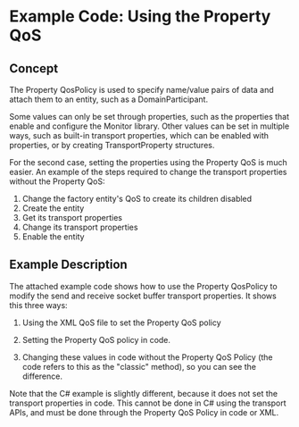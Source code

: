 # Example Code: Using the Property QoS

## Concept

The Property QosPolicy is used to specify name/value pairs of data and attach
them to an entity, such as a DomainParticipant.

Some values can only be set through properties, such as the properties that
enable and configure the Monitor library. Other values can be set in multiple
ways, such as built-in transport properties, which can be enabled with
properties, or by creating TransportProperty structures.

For the second case, setting the properties using the Property QoS is much
easier.  An example of the steps required to change the transport properties
without the Property QoS:

1.  Change the factory entity's QoS to create its children disabled
2.  Create the entity
3.  Get its transport properties
4.  Change its transport properties
5.  Enable the entity

## Example Description

The attached example code shows how to use the Property QosPolicy to modify the
send and receive socket buffer transport properties. It shows this three ways:

1.  Using the XML QoS file to set the Property QoS policy

2.  Setting the Property QoS policy in code.

3.  Changing these values in code without the Property QoS Policy (the code
    refers to this as the "classic" method), so you can see the difference.

Note that the C# example is slightly different, because it does not set the
transport properties in code.  This cannot be done in C# using the transport
APIs, and must be done through the Property QoS Policy in code or XML.
